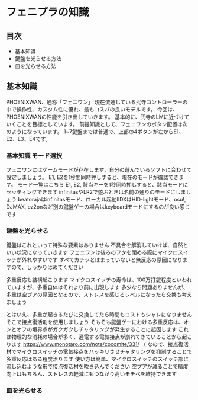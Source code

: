 # フェニプラの知識
## 目次
* 基本知識
* 鍵盤を光らせる方法
* 皿を光らせる方法

## 基本知識
PHOENIXWAN、通称「フェニワン」
現在流通している弐寺コントローラーの中で操作性、カスタム性に優れ、最もコスパの良いモデルです。
今回は、PHOENIXWANの性能を引き出していきます。
基本的に、弐寺のLMに近づけていくことを目標としています。
前提知識として、フェニワンのボタン配置は次のようになっています。
1~7鍵盤までは普通で、上部の4ボタンが左からE1、E2、E3、E4です。

### 基本知識 モード選択
フェニワンにはゲームモードが存在します、自分の遊んでいるソフトに合わせて設定しましょう。
E1, E2を1秒間同時押しすると、現在のモードが確認できます。
モード一覧はこちら
E1, E2, 該当キーを1秒同時押しすると、該当モードにセッティングできます
infinitasやLR2で遊ぶときは名前の通りのモードにしましょう
beatorajaはinfinitasモード、ローカル起動IIDXはHID-lightモード、osu!, DJMAX, ez2onなど別の鍵盤ゲーの場合はkeyboardモードにするのが良い感じです

### 鍵盤を光らせる
鍵盤はこれといって特殊な要素はありません
不具合を解消していけば、自然といい状況になっていきます
フェニワンは後ろのフタを閉める際にマイクロスイッチが外れやすいです
すべてカチッとはまっていないと無反応の原因になりますので、しっかりはめてください

多重反応も結構起こります
マイクロスイッチの寿命は、100万打鍵程度といわれていますが、多重自体はそれより前に出現します
多少なら問題ありませんが、多重は空プアの原因となるので、ストレスを感じるレベルになったら交換も考えましょう

とはいえ、多重が起きるたびに交換してたら時間もコストもシャレになりません
そこで接点復活剤を使用しましょう
そもそも鍵盤ゲーにおける多重反応は、オンとオフの境界点がガクガクしチャタリングが発生することに起因します
これは物理的な消耗の場合が多く、通電する電気接点が崩れてきていることから起こります
https://www.monotaro.com/note/cocomite/331/
（
なので、接点復活材でマイクロスイッチの電気接点をハッキリさせチャタリングを抑制することで多重反応はある程度治ります
使い方は簡単、マイクロスイッチのスイッチ部に流し込むような形で接点復活材を吹き込んでください
空プアが減ることで精度向上はもちろん、ストレスの軽減にもつながり高いモチベを維持できます

### 皿を光らせる